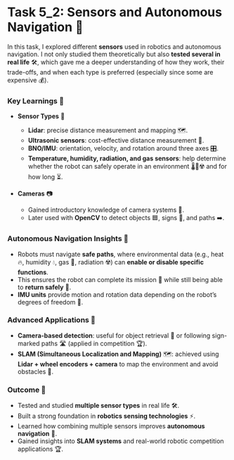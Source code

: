 # Task 5_2: Sensors and Autonomous Navigation 🤖

In this task, I explored different **sensors** used in robotics and autonomous navigation. I not only studied them theoretically but also **tested several in real life** 🛠️, which gave me a deeper understanding of how they work, their trade-offs, and when each type is preferred (especially since some are expensive 💰).  

### Key Learnings 📌
- **Sensor Types** 🔧  
  - **Lidar**: precise distance measurement and mapping 🗺️.  
  - **Ultrasonic sensors**: cost-effective distance measurement 📏.  
  - **BNO/IMU**: orientation, velocity, and rotation around three axes 🎛️.  
  - **Temperature, humidity, radiation, and gas sensors**: help determine whether the robot can safely operate in an environment 🌡️💨☢️ and for how long ⏳.  

- **Cameras** 📷  
  - Gained introductory knowledge of camera systems 🎥.  
  - Later used with **OpenCV** to detect objects 🟦, signs 🚦, and paths ➡️.  

### Autonomous Navigation Insights 🧭
- Robots must navigate **safe paths**, where environmental data (e.g., heat 🔥, humidity 💧, gas 💨, radiation ☢️) can **enable or disable specific functions**.  
- This ensures the robot can complete its mission 🎯 while still being able to **return safely** 🔄.  
- **IMU units** provide motion and rotation data depending on the robot’s degrees of freedom 🔄.  

### Advanced Applications 🚀
- **Camera-based detection**: useful for object retrieval 🎒 or following sign-marked paths 🛣️ (applied in competition 🏆).  
- **SLAM (Simultaneous Localization and Mapping)** 🗺️: achieved using **Lidar + wheel encoders + camera** to map the environment and avoid obstacles 🚧.  

### Outcome 🏁
- Tested and studied **multiple sensor types** in real life 🛠️.  
- Built a strong foundation in **robotics sensing technologies** ⚡.  
- Learned how combining multiple sensors improves **autonomous navigation** 🤝.  
- Gained insights into **SLAM systems** and real-world robotic competition applications 🏆.  
